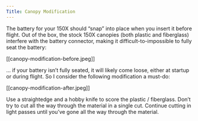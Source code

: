 ```yaml
---
Title: Canopy Modification
---
```


The battery for your 150X should “snap” into place when you insert it before
flight.  Out of the box, the stock 150X canopies (both plastic and fiberglass)
interfere with the battery connector, making it difficult-to-impossible to
fully seat the battery:

[[canopy-modification-before.jpeg]]

… if your battery isn’t fully seated, it will likely come loose, either at
startup or during flight.  So I consider the following modification a must-do:

[[canopy-modification-after.jpeg]]

Use a straightedge and a hobby knife to score the plastic / fiberglass.  Don’t
try to cut all the way through the material in a single cut.  Continue cutting
in light passes until you’ve gone all the way through the material.
